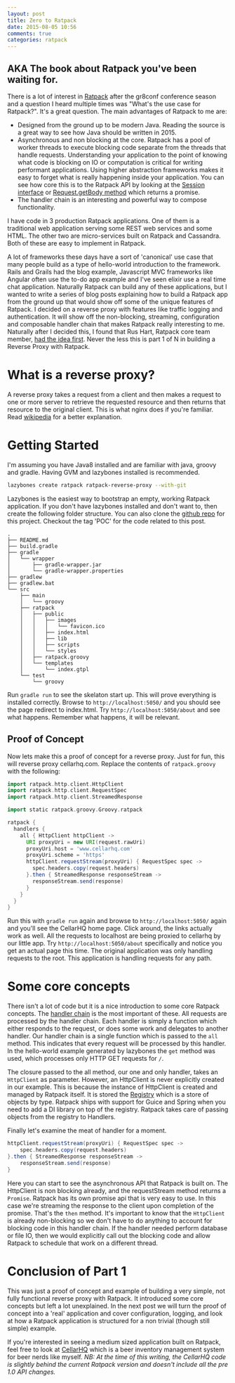 ```yaml
---
layout: post
title: Zero to Ratpack
date: 2015-08-05 10:56
comments: true
categories: ratpack
---
```

## AKA The book about Ratpack you've been waiting for.

There is a lot of interest in [Ratpack](http://ratpack.io/) after the gr8conf conference season and a question I heard multiple times was "What's the use case for Ratpack?". It's a great question. The main advantages of Ratpack to me are:

* Designed from the ground up to be modern Java. Reading the source is a great way to see how Java should be written in 2015. 
* Asynchronous and non blocking at the core. Ratpack has a pool of worker threads to execute blocking code separate from the threads that handle requests. Understanding your application to the point of knowing what code is blocking on IO or computation is critical for writing performant applications. Using higher abstraction frameworks makes it easy to forget what is really happening inside your application. You can see how core this is to the Ratpack API by looking at the [Session interface](http://ratpack.io/manual/current/api/index.html) or [Request.getBody method](http://ratpack.io/manual/current/api/index.html) which returns a promise.
* The handler chain is an interesting and powerful way to compose functionality.

I have code in 3 production Ratpack applications. One of them is a traditional web application serving some REST web services and some HTML. The other two are micro-services built on Ratpack and Cassandra. Both of these are easy to implement in Ratpack.

A lot of frameworks these days have a sort of 'canonical' use case that many people build as a type of hello-world introduction to the framework. Rails and Grails had the blog example, Javascript MVC frameworks like Angular often use the to-do app example and I've seen elixir use a real time chat application. Naturally Ratpack can build any of these applications, but I wanted to write a series of blog posts explaining how to build a Ratpack app from the ground up that would show off some of the unique features of Ratpack. I decided on a reverse proxy with features like traffic logging and authentication. It will show off the non-blocking, streaming, configuration and composable handler chain that makes Ratpack really interesting to me. Naturally after I decided this, I found that Rus Hart, Ratpack core team member, [had the idea first](https://gist.github.com/rhart/eb1b701f348a155f2dad). Never the less this is part 1 of N in building a Reverse Proxy with Ratpack. 

# What is a reverse proxy?

A reverse proxy takes a request from a client and then makes a request to one or more server to retrieve the requested resource and then returns that resource to the original client. This is what nginx does if you're familiar. Read [wikipedia](https://en.wikipedia.org/wiki/Reverse_proxy) for a better explanation. 

# Getting Started

I'm assuming you have Java8 installed and are familiar with java, groovy and gradle. Having GVM and lazybones installed is recommended. 

```bash
lazybones create ratpack ratpack-reverse-proxy --with-git
```

Lazybones is the easiest way to bootstrap an empty, working Ratpack application. If you don't have lazybones installed and don't want to, then create the following folder structure. You can also clone the [github repo](https://github.com/kyleboon/ratpack-reverse-proxy) for this project. Checkout the tag 'POC' for the code related to this post.

```
.
├── README.md
├── build.gradle
├── gradle
│   └── wrapper
│       ├── gradle-wrapper.jar
│       └── gradle-wrapper.properties
├── gradlew
├── gradlew.bat
└── src
    ├── main
    │   └── groovy
    ├── ratpack
    │   ├── public
    │   │   ├── images
    │   │   │   └── favicon.ico
    │   │   ├── index.html
    │   │   ├── lib
    │   │   ├── scripts
    │   │   └── styles
    │   ├── ratpack.groovy
    │   └── templates
    │       └── index.gtpl
    └── test
        └── groovy
```

Run ```gradle run``` to see the skelaton start up. This will prove everything is installed correctly. Browse to ```http://localhost:5050/``` and you should see the page redirect to index.html. Try ```http://localhost:5050/about``` and see what happens. Remember what happens, it will be relevant.

## Proof of Concept

Now lets make this a proof of concept for a reverse proxy. Just for fun, this will reverse proxy cellarhq.com. Replace the contents of ```ratpack.groovy``` with the following:

```groovy
import ratpack.http.client.HttpClient
import ratpack.http.client.RequestSpec
import ratpack.http.client.StreamedResponse

import static ratpack.groovy.Groovy.ratpack

ratpack {
  handlers {
    all { HttpClient httpClient ->
      URI proxyUri = new URI(request.rawUri)
      proxyUri.host = 'www.cellarhq.com'
      proxyUri.scheme = 'https'
      httpClient.requestStream(proxyUri) { RequestSpec spec ->
        spec.headers.copy(request.headers)
      }.then { StreamedResponse responseStream ->
        responseStream.send(response)
      }
    }
  }
}
```

Run this with ```gradle run``` again and browse to ```http://localhost:5050/``` again and you'll see the CellarHQ home page. Click around, the links actually work as well. All the requests to localhost are being proxied to cellarhq by our little app. Try ```http://localhost:5050/about``` specifically and notice you get an actual page this time. The original application was only handling requests to the root. This application is handling requests for any path. 

# Some core concepts

There isn't a lot of code but it is a nice introduction to some core Ratpack concepts. The [handler chain](http://ratpack.io/manual/current/handlers.html) is the most important of these. All requests are processed by the handler chain. Each handler is simply a function which either responds to the request, or does some work and delegates to another handler. Our handler chain is a single function which is passed to the ```all``` method. This indicates that every request will be processed by this handler.  In the hello-world example generated by lazybones the ```get``` method was used, which processes only HTTP GET requests for `/`. 

The closure passed to the all method, our one and only handler, takes an ```HttpClient``` as parameter. However, an HttpClient is never explicitly created in our example. This is because the instance of HttpClient is created and managed by Ratpack itself. It is stored the [Registry](http://ratpack.io/manual/current/launching.html#registry) which is a store of objects by type. Ratpack ships with support for Guice and Spring when you need to add a DI library on top of the registry. Ratpack takes care of passing objects from the registry to Handlers.

Finally let's examine the meat of handler for a moment. 

```groovy
httpClient.requestStream(proxyUri) { RequestSpec spec ->
    spec.headers.copy(request.headers)
}.then { StreamedResponse responseStream ->
    responseStream.send(response)
}
```

Here you can start to see the asynchronous API that Ratpack is built on. The HttpClient is non blocking already, and the requestStream method returns a ```Promise```. Ratpack has its own promise api that is very easy to use. In this case we're streaming the response to the client upon completion of the promise. That's the ```then``` method.  It's important to know that the ```HttpClient``` is already non-blocking so we don't have to do anything to account for blocking code in this handler chain. If the handler needed perform database or file IO, then we would explicitly call out the blocking code and allow Ratpack to schedule that work on a different thread. 

# Conclusion of Part 1

This was just a proof of concept and example of building a very simple, not fully functional reverse proxy with Ratpack. It introduced some core concepts but left a lot unexplained. In the next post we will turn the proof of concept into a 'real' application and cover configuration, logging, and look at how a Ratpack application is structured for a non trivial (though still simple) example.

If you're interested in seeing a medium sized application built on Ratpack, feel free to look at [CellarHQ](https://github.com/CellarHQ/cellarhq.com) which is a beer inventory management system for beer nerds like myself. *NB: At the time of this writing, the CellarHQ code is slightly behind the current Ratpack version and doesn't include all the pre 1.0 API changes.*



